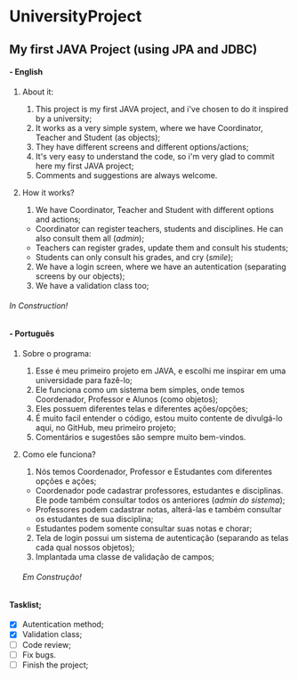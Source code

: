 # UniversityProject
## My first JAVA Project (using JPA and JDBC)

#### - English

1. About it:
    1.  This project is my first JAVA project, and i've chosen to do it inspired by a university;
    2.  It works as a very simple system, where we have Coordinator, Teacher and Student (as objects);
    3.  They have different screens and different options/actions;
    4.  It's very easy to understand the code, so i'm very glad to commit here my first JAVA project;
    5. Comments and suggestions are always welcome.
    
2. How it works?
    1. We have Coordinator, Teacher and Student with different options and actions;
    * Coordinator can register teachers, students and disciplines. He can also consult them all (*admin*);
    * Teachers can register grades, update them and consult his students;
    * Students can only consult his grades, and cry (*smile*);
    2. We have a login screen, where we have an autentication (separating screens by our objects);
    3. We have a validation class too;
    
 ###### In Construction!   
    
#### - Português

1. Sobre o programa:
    1. Esse é meu primeiro projeto em JAVA, e escolhi me inspirar em uma universidade para fazê-lo;
    2. Ele funciona como um sistema bem simples, onde temos Coordenador, Professor e Alunos (como objetos);
    3. Eles possuem diferentes telas e diferentes ações/opções;
    4. É muito facil entender o código, estou muito contente de divulgá-lo aqui, no GitHub, meu primeiro projeto;
    5. Comentários e sugestões são sempre muito bem-vindos.
    
2. Como ele funciona?
    1. Nós temos Coordenador, Professor e Estudantes com diferentes opções e ações;
    * Coordenador pode cadastrar professores, estudantes e disciplinas. Ele pode também consultar todos os anteriores (*admin do sistema*);
    * Professores podem cadastrar notas, alterá-las e também consultar os estudantes de sua disciplina;
    * Estudantes podem somente consultar suas notas e chorar;
    2. Tela de login possui um sistema de autenticação (separando as telas cada qual nossos objetos);
    3. Implantada uma classe de validação de campos;
    
    ###### Em Construção!
    
    
  #### Tasklist;
  
  - [x] Autentication method;
  - [x] Validation class;
  - [ ] Code review;
  - [ ] Fix bugs.
  - [ ] Finish the project;

